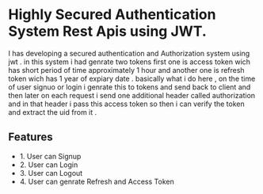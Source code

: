 # Highly Secured Authentication System Rest Apis using JWT.

I has developing a secured authentication and Authorization system using jwt .
in this system i had genrate two tokens first one is access token wich has short period of time
approximately 1 hour and another one is refresh token wich has 1 year of expiary date .
basically what i do here ,
on the time of user signuo or login i genrate this to tokens and send back to client 
and then later on each request i send one additional header called authorization and in that header i pass this access token 
so then i can verify the token and extract the uid from it .


<h2>Features</h2>
<ul>
<li> 1. User can Signup </li>
<li> 2. User can Login </li>
<li> 3. User can Logout </li>
<li> 4. User can genrate Refresh and Access Token </li>
</ul>
